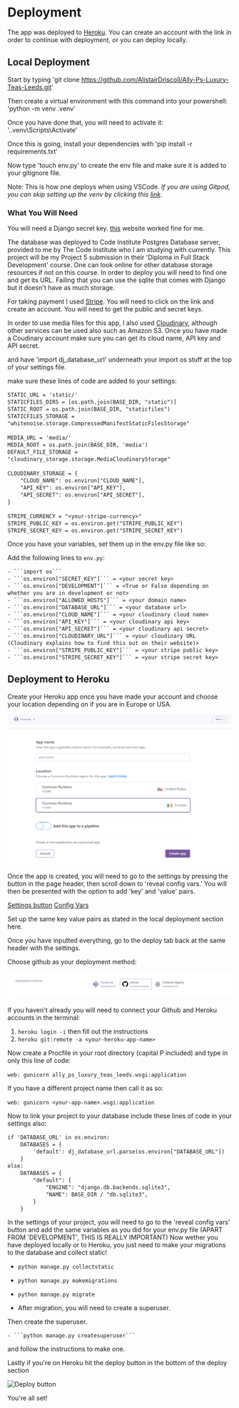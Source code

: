 # Deployment

The app was deployed to [Heroku](https://heroku.com). You can create an account with the link in order to continue with deployment, or you can deploy locally.

## Local Deployment

Start by typing 'git clone https://github.com/AlistairDriscoll/Ally-Ps-Luxury-Teas-Leeds.git'

Then create a virtual environment with this command into your powershell: 'python -m venv .venv'

Once you have done that, you will need to activate it: '.\.venv\Scripts\Activate'

Once this is going, install your dependencies with 'pip install -r requirements.txt'

Now type 'touch env.py' to create the env file and make sure it is added to your gitignore file.

Note: This is how one deploys when using VSCode. *If you are using Gitpod, you can skip setting up the venv by clicking this [link](https://gitpod.io/#https://github.com/AlistairDriscoll/Ally-Ps-Luxury-Teas-Leeds.git).*


### What You Will Need

You will need a Django secret key. [this](https://djecrety.ir/) website worked fine for me.

The database was deployed to Code Institute Postgres Database server, provided to me by The Code Institute who I am studying with currently. This project will be my Project 5 submission in their 'Diploma in Full Stack Development' course. One can look online for other database storage resources if not on this course. In order to deploy you will need to find one and get its URL. Failing that you can use the sqlite that comes with Django but it doesn't have as much storage.


For taking payment I used [Stripe](https://stripe.com). You will need to click on the link and create an account. You will need to get the public and secret keys.

In order to use media files for this app, I also used [Cloudinary](https://cloudinary.com), although other services can be used also such as Amazon S3. Once you have made a Coudinary account make sure you can get its cloud name, API key and API secret.


and have 'import dj_database_url' underneath your import os stuff at the top of your settings file.

make sure these lines of code are added to your settings:


```
STATIC_URL = 'static/'
STATICFILES_DIRS = [os.path.join(BASE_DIR, "static")]
STATIC_ROOT = os.path.join(BASE_DIR, "staticfiles")
STATICFILES_STORAGE = "whitenoise.storage.CompressedManifestStaticFilesStorage"

MEDIA_URL = 'media/'
MEDIA_ROOT = os.path.join(BASE_DIR, 'media')
DEFAULT_FILE_STORAGE = "cloudinary_storage.storage.MediaCloudinaryStorage"

CLOUDINARY_STORAGE = {
    "CLOUD_NAME": os.environ["CLOUD_NAME"],
    "API_KEY": os.environ["API_KEY"],
    "API_SECRET": os.environ["API_SECRET"],
}

STRIPE_CURRENCY = "<your-stripe-currency>"
STRIPE_PUBLIC_KEY = os.environ.get("STRIPE_PUBLIC_KEY")
STRIPE_SECRET_KEY = os.environ.get("STRIPE_SECRET_KEY")

```
Once you have your variables, set them up in the env.py file like so:

Add the following lines to ```env.py```:

    - ```import os```
    - ```os.environ["SECRET_KEY"]``` = <your secret key>
    - ```os.environ["DEVELOPMENT"]``` = <True or False depending on whether you are in development or not>
    - ```os.environ["ALLOWED_HOSTS"]``` = <your domain name>
    - ```os.environ["DATABASE_URL"]``` = <your database url>
    - ```os.environ["CLOUD_NAME"]``` = <your cloudinary cloud name>
    - ```os.environ["API_KEY"]``` = <your cloudinary api key>
    - ```os.environ["API_SECRET"]``` = <your cloudinary api secret>
    - ```os.environ["CLOUDINARY_URL"]``` = <your cloudinary URL (Cloudinary explains how to find this out on their website)>
    - ```os.environ["STRIPE_PUBLIC_KEY"]``` = <your stripe public key>
    - ```os.environ["STRIPE_SECRET_KEY"]``` = <your stripe secret key>



## Deployment to Heroku

Create your Heroku app once you have made your account and choose your location depending on if you are in Europe or USA.

![New app button](documentation/deployment/create-app.png)
![Choose location section](documentation/deployment/choose-location.png)

Once the app is created, you will need to go to the settings by pressing the button in the page header, then scroll down to 'reveal config vars.' You will then be presented with the option to add 'key' and 'value' pairs.

[Settings button](documentation/deployment/settings-btn.png)
[Config Vars](documentation/deployment/config-vars.png)

Set up the same key value pairs as stated in the local deployment section here.

Once you have inputted everything, go to the deploy tab back at the same header with the settings.

Choose github as your deployment method:

![Deployment method](documentation/deployment/deployment-method.png)

If you haven't already you will need to connect your Github and Heroku accounts in the terminal:

1) ```heroku login -i``` then fill out the instructions
2) ```heroku git:remote -a <your-heroku-app-name>```

Now create a Procfile in your root directory (capital P included) and type in only this line of code:

```web: gunicorn ally_ps_luxury_teas_leeds.wsgi:application```

If you have a different project name then call it as so:

```web: gunicorn <your-app-name>.wsgi:application```

Now to link your project to your database include these lines of code in your settings also:

```
if 'DATABASE_URL' in os.environ:
    DATABASES = {
        'default': dj_database_url.parse(os.environ["DATABASE_URL"])
    }
else:
    DATABASES = {
        "default": {
            "ENGINE": "django.db.backends.sqlite3",
            "NAME": BASE_DIR / "db.sqlite3",
        }
    }
```

In the settings of your project, you will need to go to the 'reveal config vars' button and add the same variables as you did for your env.py file (APART FROM 'DEVELOPMENT', THIS IS REALLY IMPORTANT)
Now wether you have deployed locally or to Heroku, you just need to make your migrations to the database and collect static!


- ```python manage.py collectstatic```
- ```python manage.py makemigrations```
- ```python manage.py migrate```

- After migration, you will need to create a superuser.


Then create the superuser.

    - ```python manage.py createsuperuser```

and follow the instructions to make one.

Lastly if you're on Heroku hit the deploy button in the bottom of the deploy section

![Deploy button](documentation/deployment/deploy-btn.png)

You're all set!